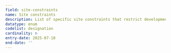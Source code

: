 ```yaml
---
field: site-constraints
name: Site constraints
description: List of specific site constraints that restrict development
datatype: enum
codelist: designation
cardinality: n
entry-date: 2025-07-10
end-date: ''
---
```

